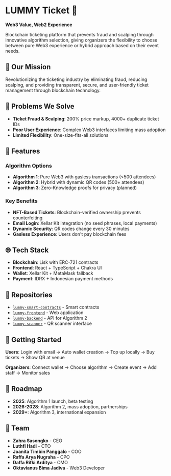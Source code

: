 # LUMMY Ticket 🎫

  **Web3 Value, Web2 Experience**

   Blockchain ticketing platform that prevents fraud and scalping through innovative algorithm selection, giving organizers the flexibility to choose between pure Web3 experience or hybrid approach based on their event needs.

  ## 🌟 Our Mission

  Revolutionizing the ticketing industry by eliminating fraud, reducing scalping, and providing transparent, secure, and user-friendly ticket management through blockchain technology.

  ## 🎯 Problems We Solve

  - **Ticket Fraud & Scalping**: 200% price markup, 4000+ duplicate ticket IDs
  - **Poor User Experience**: Complex Web3 interfaces limiting mass adoption
  - **Limited Flexibility**: One-size-fits-all solutions
  
  ## 🚀 Features

  ### Algorithm Options
  - **Algorithm 1**: Pure Web3 with gasless transactions (<500 attendees)
  - **Algorithm 2**: Hybrid with dynamic QR codes (500+ attendees)
  - **Algorithm 3**: Zero-Knowledge proofs for privacy (planned)

  ### Key Benefits
  - **NFT-Based Tickets**: Blockchain-verified ownership prevents counterfeiting
  - **Email Login**: Xellar Kit integration (no seed phrases, local payments)
  - **Dynamic Security**: QR codes change every 30 minutes
  - **Gasless Experience**: Users don't pay blockchain fees

  ## 🌐 Tech Stack

  - **Blockchain**: Lisk with ERC-721 contracts
  - **Frontend**: React + TypeScript + Chakra UI
  - **Wallet**: Xellar Kit + MetaMask fallback
  - **Payment**: IDRX + Indonesian payment methods

  ## 📂 Repositories

  - [`lummy-smart-contracts`](https://github.com/Lummy-Ticket) - Smart contracts
  - [`lummy-frontend`](https://github.com/Lummy-Ticket) - Web application
  - [`lummy-backend`](https://github.com/Lummy-Ticket) - API for Algorithm 2
  - [`lummy-scanner`](https://github.com/Lummy-Ticket) - QR scanner interface

  ## 🚦 Getting Started

  **Users**: Login with email → Auto wallet creation → Top up locally → Buy tickets →
  Show QR at venue

  **Organizers**: Connect wallet → Choose algorithm → Create event → Add staff → Monitor
  sales

  ## 🎯 Roadmap

  - **2025**: Algorithm 1 launch, beta testing
  - **2026-2028**: Algorithm 2, mass adoption, partnerships
  - **2029+**: Algorithm 3, international expansion

  ## 👥 Team

  - **Zahra Sasongko** - CEO
  - **Luthfi Hadi** - CTO
  - **Joanita Timbin Panggalo** - COO
  - **Raffa Arya Nugraha** - CPO
  - **Daffa Rifki Arditya** - CMO
  - **Oktavianus Bima Jadiva** - Web3 Developer
